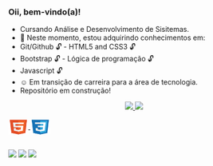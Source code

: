 ### Oii, bem-vindo(a)!

- Cursando Análise e Desenvolvimento de Sisitemas.
- 🌱 Neste momento, estou adquirindo conhecimentos em:
- Git/Github 🔓    - HTML5 and CSS3 🔓
- Bootstrap 🔓     - Lógica de programação 🔓
- Javascript 🔓
- ☺️ Em transição de carreira para a área de tecnologia.
- Repositório em construção!

<div align="center">
  <a href="https://github.com/RPASevero">
  <img height="150em" src="https://github-readme-stats.vercel.app/api?username=RPASevero&show_icons=true&theme=dracula&include_all_commits=true&count_private=true"/>
  <img height="150em" src="https://github-readme-stats.vercel.app/api/top-langs/?username=RPASevero&layout=compact&langs_count=7&theme=dracula"/>
</div>
  
  <div style="display: inline_block"><br>
    <img align="center" height="30" width="40" src="https://raw.githubusercontent.com/devicons/devicon/master/icons/html5/html5-original.svg">
    <img align="center" height="30" width="40" src="https://raw.githubusercontent.com/devicons/devicon/master/icons/css3/css3-original.svg">
  </div>
  
  ##
  
  <div> 
    <a href="https://instagram.com/re.pessoa" target="_blank"><img src="https://img.shields.io/badge/-Instagram-%23E4405F?style=for-the-badge&logo=instagram&logoColor=white" target="_blank"></a>
    <a href = "mailto:regianepessoarh@gmail.com"><img src="https://img.shields.io/badge/-Gmail-%23333?style=for-the-badge&logo=gmail&logoColor=white" target="_blank"></a>
    <a href="https://www.linkedin.com/in/regiane-pessoa-7bb947216/" target="_blank"><img src="https://img.shields.io/badge/-LinkedIn-%230077B5?style=for-the-badge&logo=linkedin&logoColor=white" target="_blank"></a> 
  </div>

